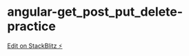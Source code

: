 # angular-get_post_put_delete-practice

[Edit on StackBlitz ⚡️](https://stackblitz.com/edit/angular-z6bypb)